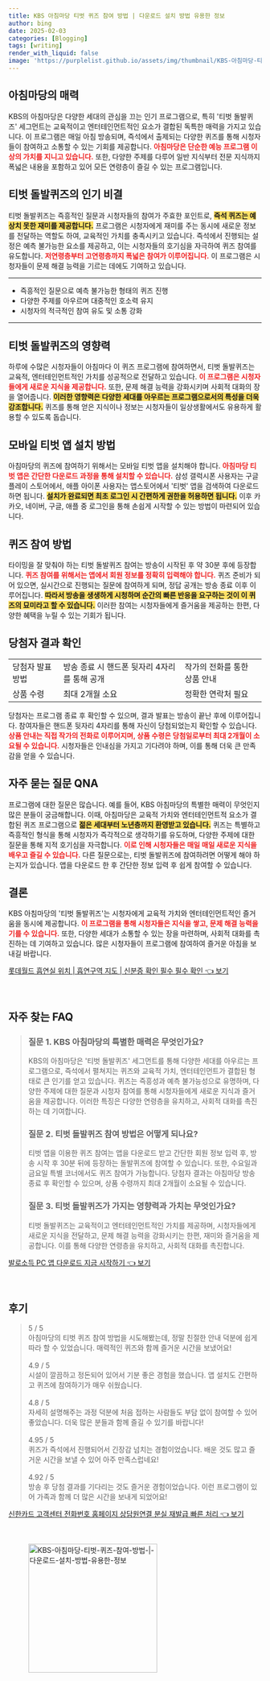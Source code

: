 ```yaml
---
title: KBS 아침마당 티벗 퀴즈 참여 방법 | 다운로드 설치 방법 유용한 정보
author: bing
date: 2025-02-03
categories: [Blogging]
tags: [writing]
render_with_liquid: false
image: 'https://purplelist.github.io/assets/img/thumbnail/KBS-아침마당-티벗-퀴즈-참여-방법-|-다운로드-설치-방법-유용한-정보.webp'
---
```

<h2 id='아침마당의 매력'>아침마당의 매력</h2>

<p>KBS의 아침마당은 다양한 세대의 관심을 끄는 인기 프로그램으로, 특히 '티벗 돌발퀴즈' 세그먼트는 교육적이고 엔터테인먼트적인 요소가 결합된 독특한 매력을 가지고 있습니다. 이 프로그램은 매일 아침 방송되며, 즉석에서 출제되는 다양한 퀴즈를 통해 시청자들이 참여하고 소통할 수 있는 기회를 제공합니다. <b><span style="color: #ee2323;">아침마당은 단순한 예능 프로그램 이상의 가치를 지니고 있습니다.</span></b> 또한, 다양한 주제를 다루어 일반 지식부터 전문 지식까지 폭넓은 내용을 포함하고 있어 모든 연령층이 즐길 수 있는 프로그램입니다.</p>

<h2 id='티벗 돌발퀴즈의 인기 비결'>티벗 돌발퀴즈의 인기 비결</h2>

<p>티벗 돌발퀴즈는 즉흥적인 질문과 시청자들의 참여가 주효한 포인트로, <b><span style="background-color: #ffe066;">즉석 퀴즈는 예상치 못한 재미를 제공합니다.</span></b> 프로그램은 시청자에게 재미를 주는 동시에 새로운 정보를 전달하는 역할도 하여, 교육적인 가치를 충족시키고 있습니다. 즉석에서 진행되는 설정은 예측 불가능한 요소를 제공하고, 이는 시청자들의 호기심을 자극하여 퀴즈 참여를 유도합니다. <b><span style="color: #ee2323;">저연령층부터 고연령층까지 폭넓은 참여가 이루어집니다.</span></b> 이 프로그램은 시청자들이 문제 해결 능력을 기르는 데에도 기여하고 있습니다.</p>

<hr />

<ul>
    <li>즉흥적인 질문으로 예측 불가능한 형태의 퀴즈 진행</li>
    <li>다양한 주제를 아우르며 대중적인 호소력 유지</li>
    <li>시청자의 적극적인 참여 유도 및 소통 강화</li>
</ul>

<hr />

<h2 id='티벗 돌발퀴즈의 영향력'>티벗 돌발퀴즈의 영향력</h2>

<p>하루에 수많은 시청자들이 아침마다 이 퀴즈 프로그램에 참여하면서, 티벗 돌발퀴즈는 교육적, 엔터테인먼트적인 가치를 성공적으로 전달하고 있습니다. <b><span style="color: #ee2323;">이 프로그램은 시청자들에게 새로운 지식을 제공합니다.</span></b> 또한, 문제 해결 능력을 강화시키며 사회적 대화의 장을 열어줍니다. <b><span style="background-color: #ffe066;">이러한 영향력은 다양한 세대를 아우르는 프로그램으로서의 특성을 더욱 강조합니다.</span></b> 퀴즈를 통해 얻은 지식이나 정보는 시청자들이 일상생활에서도 유용하게 활용할 수 있도록 돕습니다.</p>

<h2 id='모바일 티벗 앱 설치 방법'>모바일 티벗 앱 설치 방법</h2>

<p>아침마당의 퀴즈에 참여하기 위해서는 모바일 티벗 앱을 설치해야 합니다. <b><span style="color: #ee2323;">아침마당 티벗 앱은 간단한 다운로드 과정을 통해 설치할 수 있습니다.</span></b> 삼성 갤럭시폰 사용자는 구글 플레이 스토어에서, 애플 아이폰 사용자는 앱스토어에서 '티벗' 앱을 검색하여 다운로드하면 됩니다. <b><span style="background-color: #ffe066;">설치가 완료되면 최초 로그인 시 간편하게 권한을 허용하면 됩니다.</span></b> 이후 카카오, 네이버, 구글, 애플 중 로그인을 통해 손쉽게 시작할 수 있는 방법이 마련되어 있습니다.</p>

<h2 id='퀴즈 참여 방법'>퀴즈 참여 방법</h2>

<p>타이밍을 잘 맞춰야 하는 티벗 돌발퀴즈 참여는 방송이 시작된 후 약 30분 후에 등장합니다. <b><span style="color: #ee2323;">퀴즈 참여를 위해서는 앱에서 회원 정보를 정확히 입력해야 합니다.</span></b> 퀴즈 준비가 되어 있으면, 실시간으로 진행되는 질문에 참여하게 되며, 정답 공개는 방송 종료 이후 이루어집니다. <b><span style="background-color: #ffe066;">따라서 방송을 생생하게 시청하며 순간의 빠른 반응을 요구하는 것이 이 퀴즈의 묘미라고 할 수 있습니다.</span></b> 이러한 참여는 시청자들에게 즐거움을 제공하는 한편, 다양한 혜택을 누릴 수 있는 기회가 됩니다.</p>

<h2 id='당첨자 결과 확인'>당첨자 결과 확인</h2>

<table>
    <tr>
        <td>당첨자 발표 방법</td>
        <td>방송 종료 시 핸드폰 뒷자리 4자리를 통해 공개</td>
        <td>작가의 전화를 통한 상품 안내</td>
    </tr>
    <tr>
        <td>상품 수령</td>
        <td>최대 2개월 소요</td>
        <td>정확한 연락처 필요</td>
    </tr>
</table>

<p>당첨자는 프로그램 종료 후 확인할 수 있으며, 결과 발표는 방송이 끝난 후에 이루어집니다. 참여자들은 핸드폰 뒷자리 4자리를 통해 자신이 당첨되었는지 확인할 수 있습니다. <b><span style="color: #ee2323;">상품 안내는 직접 작가의 전화로 이루어지며, 상품 수령은 당첨일로부터 최대 2개월이 소요될 수 있습니다.</span></b> 시청자들은 인내심을 가지고 기다려야 하며, 이를 통해 더욱 큰 만족감을 얻을 수 있습니다.</p>

<h2 id='자주 묻는 질문 QNA'>자주 묻는 질문 QNA</h2>

<p>프로그램에 대한 질문은 많습니다. 예를 들어, KBS 아침마당의 특별한 매력이 무엇인지 많은 분들이 궁금해합니다. 이때, 아침마당은 교육적 가치와 엔터테인먼트적 요소가 결합된 퀴즈 프로그램으로 <b><span style="background-color: #ffe066;">젊은 세대부터 노년층까지 환영받고 있습니다.</span></b> 퀴즈는 특별하고 즉흥적인 형식을 통해 시청자가 즉각적으로 생각하기를 유도하며, 다양한 주제에 대한 질문을 통해 지적 호기심을 자극합니다. <b><span style="color: #ee2323;">이로 인해 시청자들은 매일 매일 새로운 지식을 배우고 즐길 수 있습니다.</span></b> 다른 질문으로는, 티벗 돌발퀴즈에 참여하려면 어떻게 해야 하는지가 있습니다. 앱을 다운로드 한 후 간단한 정보 입력 후 쉽게 참여할 수 있습니다.</p>

<h2 id='결론'>결론</h2>

<p>KBS 아침마당의 '티벗 돌발퀴즈'는 시청자에게 교육적 가치와 엔터테인먼트적인 즐거움을 동시에 제공합니다. <b><span style="color: #ee2323;">이 프로그램을 통해 시청자들은 지식을 쌓고, 문제 해결 능력을 기를 수 있습니다.</span></b> 또한, 다양한 세대가 소통할 수 있는 장을 마련하며, 사회적 대화를 촉진하는 데 기여하고 있습니다. 많은 시청자들이 프로그램에 참여하여 즐거운 아침을 보내길 바랍니다.</p>
<p><a class="click-button" title="롯데월드 흡연실 위치 | 흡연구역 지도 | 신분증 확인 필수 필수 확인" href="https://purplelist.github.io/posts/%EB%A1%AF%EB%8D%B0%EC%9B%94%EB%93%9C-%ED%9D%A1%EC%97%B0%EC%8B%A4-%EC%9C%84%EC%B9%98-%ED%9D%A1%EC%97%B0%EA%B5%AC%EC%97%AD-%EC%A7%80%EB%8F%84-%EC%8B%A0%EB%B6%84%EC%A6%9D-%ED%99%95%EC%9D%B8-%ED%95%84%EC%88%98-%ED%95%84%EC%88%98-%ED%99%95%EC%9D%B8/" rel="dofollow">롯데월드 흡연실 위치 | 흡연구역 지도 | 신분증 확인 필수 필수 확인 👈 보기</a></p><br>
<h2 id='자주_찾는_FAQ'>자주 찾는 FAQ</h2>
<div itemscope="" itemtype="https://schema.org/FAQPage"> 
<blockquote> 
<div itemscope="" itemprop="mainEntity" itemtype="https://schema.org/Question"> 
<h3 itemprop="name">질문 1. KBS 아침마당의 특별한 매력은 무엇인가요?</h3> 
<div itemscope="" itemprop="acceptedAnswer" itemtype="https://schema.org/Answer"> 
<span itemprop="text"> 
<p>KBS의 아침마당은 '티벗 돌발퀴즈' 세그먼트를 통해 다양한 세대를 아우르는 프로그램으로, 즉석에서 펼쳐지는 퀴즈와 교육적 가치, 엔터테인먼트가 결합된 형태로 큰 인기를 얻고 있습니다. 퀴즈는 즉흥성과 예측 불가능성으로 유명하며, 다양한 주제에 대한 질문과 시청자 참여를 통해 시청자들에게 새로운 지식과 즐거움을 제공합니다. 이러한 특징은 다양한 연령층을 유치하고, 사회적 대화를 촉진하는 데 기여합니다.</p> 
</span> 
</div> 
</div> 

<div itemscope="" itemprop="mainEntity" itemtype="https://schema.org/Question"> 
<h3 itemprop="name">질문 2. 티벗 돌발퀴즈 참여 방법은 어떻게 되나요?</h3> 
<div itemscope="" itemprop="acceptedAnswer" itemtype="https://schema.org/Answer"> 
<span itemprop="text"> 
<p>티벗 앱을 이용한 퀴즈 참여는 앱을 다운로드 받고 간단한 회원 정보 입력 후, 방송 시작 후 30분 뒤에 등장하는 돌발퀴즈에 참여할 수 있습니다. 또한, 수요일과 금요일 특별 코너에서도 퀴즈 참여가 가능합니다. 당첨자 결과는 아침마당 방송 종료 후 확인할 수 있으며, 상품 수령까지 최대 2개월이 소요될 수 있습니다.</p> 
</span> 
</div> 
</div> 

<div itemscope="" itemprop="mainEntity" itemtype="https://schema.org/Question"> 
<h3 itemprop="name">질문 3. 티벗 돌발퀴즈가 가지는 영향력과 가치는 무엇인가요?</h3> 
<div itemscope="" itemprop="acceptedAnswer" itemtype="https://schema.org/Answer"> 
<span itemprop="text"> 
<p>티벗 돌발퀴즈는 교육적이고 엔터테인먼트적인 가치를 제공하며, 시청자들에게 새로운 지식을 전달하고, 문제 해결 능력을 강화시키는 한편, 재미와 즐거움을 제공합니다. 이를 통해 다양한 연령층을 유치하고, 사회적 대화를 촉진합니다.</p> 
</span> 
</div> 
</div> 
</blockquote> 
</div>
<p><a class="click-button" title="발로소득 PC 앱 다운로드 지금 시작하기" href="https://purplelist.github.io/posts/%EB%B0%9C%EB%A1%9C%EC%86%8C%EB%93%9D-PC-%EC%95%B1-%EB%8B%A4%EC%9A%B4%EB%A1%9C%EB%93%9C-%EC%A7%80%EA%B8%88-%EC%8B%9C%EC%9E%91%ED%95%98%EA%B8%B0/" rel="dofollow">발로소득 PC 앱 다운로드 지금 시작하기 👈 보기</a></p><br>
<h2 id='후기'>후기</h2>
<div itemscope itemtype="https://schema.org/Product">
  <blockquote>
  <div itemprop="review" itemscope itemtype="https://schema.org/Review">
      <div itemprop="reviewRating" itemscope itemtype="https://schema.org/Rating"> <span itemprop="ratingValue">5</span> / <span itemprop="bestRating">5</span> </div>
      <span itemprop="reviewBody">아침마당의 티벗 퀴즈 참여 방법을 시도해봤는데, 정말 친절한 안내 덕분에 쉽게 따라 할 수 있었습니다. 매력적인 퀴즈와 함께 즐거운 시간을 보냈어요!</span>
  </div>
  <br>
  <div itemprop="review" itemscope itemtype="https://schema.org/Review">
      <div itemprop="reviewRating" itemscope itemtype="https://schema.org/Rating"> <span itemprop="ratingValue">4.9</span> / <span itemprop="bestRating">5</span> </div>
      <span itemprop="reviewBody">시설이 깔끔하고 정돈되어 있어서 기분 좋은 경험을 했습니다. 앱 설치도 간편하고 퀴즈에 참여하기가 매우 쉬웠습니다.</span>
  </div>
  <br>
  <div itemprop="review" itemscope itemtype="https://schema.org/Review">
      <div itemprop="reviewRating" itemscope itemtype="https://schema.org/Rating"> <span itemprop="ratingValue">4.8</span> / <span itemprop="bestRating">5</span> </div>
      <span itemprop="reviewBody">자세히 설명해주는 과정 덕분에 처음 접하는 사람들도 부담 없이 참여할 수 있어 좋았습니다. 더욱 많은 분들과 함께 즐길 수 있기를 바랍니다!</span>
  </div>
  <br>
  <div itemprop="review" itemscope itemtype="https://schema.org/Review">
      <div itemprop="reviewRating" itemscope itemtype="https://schema.org/Rating"> <span itemprop="ratingValue">4.95</span> / <span itemprop="bestRating">5</span> </div>
      <span itemprop="reviewBody">퀴즈가 즉석에서 진행되어서 긴장감 넘치는 경험이었습니다. 배운 것도 많고 즐거운 시간을 보낼 수 있어 아주 만족스럽네요!</span>
  </div>
  <br>
  <div itemprop="review" itemscope itemtype="https://schema.org/Review">
      <div itemprop="reviewRating" itemscope itemtype="https://schema.org/Rating"> <span itemprop="ratingValue">4.92</span> / <span itemprop="bestRating">5</span> </div>
      <span itemprop="reviewBody">방송 후 당첨 결과를 기다리는 것도 즐거운 경험이었습니다. 이런 프로그램이 있어 가족과 함께 더 많은 시간을 보내게 되었어요!</span>
  </div>
  </blockquote>
</div>
<p><a class="click-button" title="신한카드 고객센터 전화번호 홈페이지 상담원연결 분실 재발급 빠른 처리" href="https://purplelist.github.io/posts/%EC%8B%A0%ED%95%9C%EC%B9%B4%EB%93%9C-%EA%B3%A0%EA%B0%9D%EC%84%BC%ED%84%B0-%EC%A0%84%ED%99%94%EB%B2%88%ED%98%B8-%ED%99%88%ED%8E%98%EC%9D%B4%EC%A7%80-%EC%83%81%EB%8B%B4%EC%9B%90%EC%97%B0%EA%B2%B0-%EB%B6%84%EC%8B%A4-%EC%9E%AC%EB%B0%9C%EA%B8%89-%EB%B9%A0%EB%A5%B8-%EC%B2%98%EB%A6%AC/" rel="dofollow">신한카드 고객센터 전화번호 홈페이지 상담원연결 분실 재발급 빠른 처리 👈 보기</a></p><br>
<figure class="image"><img src="https://purplelist.github.io/assets/img/thumbnail/KBS-아침마당-티벗-퀴즈-참여-방법-|-다운로드-설치-방법-유용한-정보.webp" alt="KBS-아침마당-티벗-퀴즈-참여-방법-|-다운로드-설치-방법-유용한-정보" width="256" height="256"></figure>
